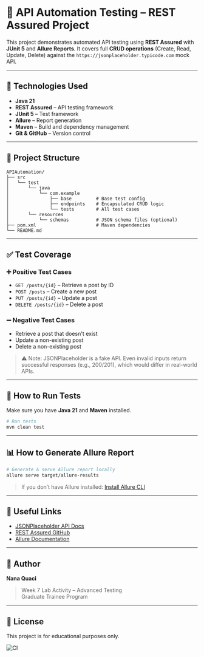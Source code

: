 # 🧪 API Automation Testing – REST Assured Project

This project demonstrates automated API testing using **REST Assured** with **JUnit 5** and **Allure Reports**. It covers full **CRUD operations** (Create, Read, Update, Delete) against the `https://jsonplaceholder.typicode.com` mock API.

---

## 🚀 Technologies Used

- **Java 21**
- **REST Assured** – API testing framework
- **JUnit 5** – Test framework
- **Allure** – Report generation
- **Maven** – Build and dependency management
- **Git & GitHub** – Version control

---

## 🧩 Project Structure

```
APIAutomation/
├── src
│   └── test
│       └── java
│           └── com.example
│               ├── base         # Base test config
│               ├── endpoints    # Encapsulated CRUD logic
│               └── tests        # All test cases
│       └── resources
│           └── schemas          # JSON schema files (optional)
├── pom.xml                      # Maven dependencies
└── README.md
```

---

## ✅ Test Coverage

### ➕ Positive Test Cases
- `GET /posts/{id}` – Retrieve a post by ID
- `POST /posts` – Create a new post
- `PUT /posts/{id}` – Update a post
- `DELETE /posts/{id}` – Delete a post

### ➖ Negative Test Cases
- Retrieve a post that doesn't exist
- Update a non-existing post
- Delete a non-existing post

> ⚠️ Note: JSONPlaceholder is a fake API. Even invalid inputs return successful responses (e.g., 200/201), which would differ in real-world APIs.

---

## 📄 How to Run Tests

Make sure you have **Java 21** and **Maven** installed.

```bash
# Run tests
mvn clean test
```

---

## 📊 How to Generate Allure Report

```bash
# Generate & serve Allure report locally
allure serve target/allure-results
```

> If you don’t have Allure installed: [Install Allure CLI](https://docs.qameta.io/allure/#_installing_a_commandline)

---

## 🔗 Useful Links

- [JSONPlaceholder API Docs](https://jsonplaceholder.typicode.com/)
- [REST Assured GitHub](https://github.com/rest-assured/rest-assured)
- [Allure Documentation](https://docs.qameta.io/allure/)

---

## 👤 Author

**Nana Quaci**
> Week 7 Lab Activity – Advanced Testing  
> Graduate Trainee Program

---

## 🏁 License

This project is for educational purposes only.

![CI](https://github.com/NanaQuaci/[YOUR_REPO](https://github.com/NanaQuaci/Advanced-Week7)/actions/workflows/run-tests.yml/badge.svg)

